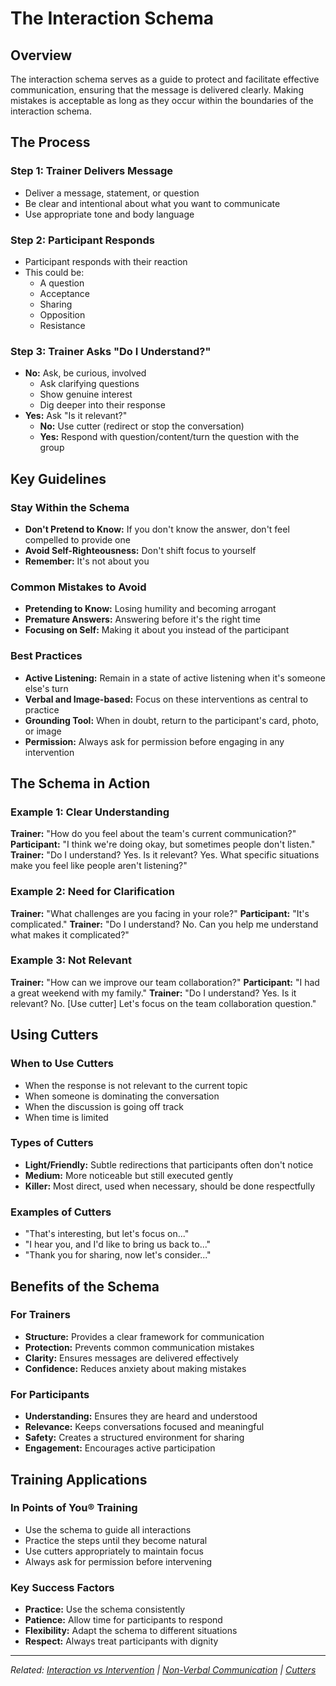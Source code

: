 # The Interaction Schema

## Overview

The interaction schema serves as a guide to protect and facilitate effective communication, ensuring that the message is delivered clearly. Making mistakes is acceptable as long as they occur within the boundaries of the interaction schema.

## The Process

### Step 1: Trainer Delivers Message
- Deliver a message, statement, or question
- Be clear and intentional about what you want to communicate
- Use appropriate tone and body language

### Step 2: Participant Responds
- Participant responds with their reaction
- This could be:
  - A question
  - Acceptance
  - Sharing
  - Opposition
  - Resistance

### Step 3: Trainer Asks "Do I Understand?"
- **No:** Ask, be curious, involved
  - Ask clarifying questions
  - Show genuine interest
  - Dig deeper into their response
- **Yes:** Ask "Is it relevant?"
  - **No:** Use cutter (redirect or stop the conversation)
  - **Yes:** Respond with question/content/turn the question with the group

## Key Guidelines

### Stay Within the Schema
- **Don't Pretend to Know:** If you don't know the answer, don't feel compelled to provide one
- **Avoid Self-Righteousness:** Don't shift focus to yourself
- **Remember:** It's not about you

### Common Mistakes to Avoid
- **Pretending to Know:** Losing humility and becoming arrogant
- **Premature Answers:** Answering before it's the right time
- **Focusing on Self:** Making it about you instead of the participant

### Best Practices
- **Active Listening:** Remain in a state of active listening when it's someone else's turn
- **Verbal and Image-based:** Focus on these interventions as central to practice
- **Grounding Tool:** When in doubt, return to the participant's card, photo, or image
- **Permission:** Always ask for permission before engaging in any intervention

## The Schema in Action

### Example 1: Clear Understanding
**Trainer:** "How do you feel about the team's current communication?"
**Participant:** "I think we're doing okay, but sometimes people don't listen."
**Trainer:** "Do I understand? Yes. Is it relevant? Yes. What specific situations make you feel like people aren't listening?"

### Example 2: Need for Clarification
**Trainer:** "What challenges are you facing in your role?"
**Participant:** "It's complicated."
**Trainer:** "Do I understand? No. Can you help me understand what makes it complicated?"

### Example 3: Not Relevant
**Trainer:** "How can we improve our team collaboration?"
**Participant:** "I had a great weekend with my family."
**Trainer:** "Do I understand? Yes. Is it relevant? No. [Use cutter] Let's focus on the team collaboration question."

## Using Cutters

### When to Use Cutters
- When the response is not relevant to the current topic
- When someone is dominating the conversation
- When the discussion is going off track
- When time is limited

### Types of Cutters
- **Light/Friendly:** Subtle redirections that participants often don't notice
- **Medium:** More noticeable but still executed gently
- **Killer:** Most direct, used when necessary, should be done respectfully

### Examples of Cutters
- "That's interesting, but let's focus on..."
- "I hear you, and I'd like to bring us back to..."
- "Thank you for sharing, now let's consider..."

## Benefits of the Schema

### For Trainers
- **Structure:** Provides a clear framework for communication
- **Protection:** Prevents common communication mistakes
- **Clarity:** Ensures messages are delivered effectively
- **Confidence:** Reduces anxiety about making mistakes

### For Participants
- **Understanding:** Ensures they are heard and understood
- **Relevance:** Keeps conversations focused and meaningful
- **Safety:** Creates a structured environment for sharing
- **Engagement:** Encourages active participation

## Training Applications

### In Points of You® Training
- Use the schema to guide all interactions
- Practice the steps until they become natural
- Use cutters appropriately to maintain focus
- Always ask for permission before intervening

### Key Success Factors
- **Practice:** Use the schema consistently
- **Patience:** Allow time for participants to respond
- **Flexibility:** Adapt the schema to different situations
- **Respect:** Always treat participants with dignity

---

*Related: [Interaction vs Intervention](interaction-vs-intervention.md) | [Non-Verbal Communication](non-verbal-communication.md) | [Cutters](../facilitation-tools/cutters.md)*
